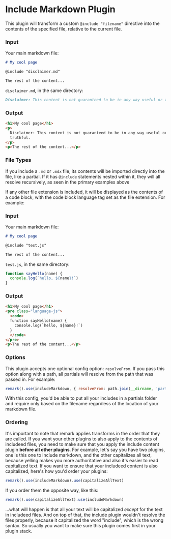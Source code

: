 # Include Markdown Plugin

This plugin will transform a custom `@include "filename"` directive into the contents of the specified file, relative to the current file.

### Input

Your main markdown file:

```md
# My cool page

@include "disclaimer.md"

The rest of the content...
```

`disclaimer.md`, in the same directory:

```md
Disclaimer: This content is not guaranteed to be in any way useful or truthful.
```

### Output

```html
<h1>My cool page</h1>
<p>
  Disclaimer: This content is not guaranteed to be in any way useful or
  truthful.
</p>
<p>The rest of the content...</p>
```

### File Types

If you include a `.md` or `.mdx` file, its contents will be imported directly into the file, like a partial. If it has `@include` statements nested within it, they will all resolve recursively, as seen in the primary examples above

If any other file extension is included, it will be displayed as the contents of a code block, with the code block language tag set as the file extension. For example:

### Input

Your main markdown file:

```md
# My cool page

@include "test.js"

The rest of the content...
```

`test.js`, in the same directory:

```js
function sayHello(name) {
  console.log(`hello, ${name}!`)
}
```

### Output

```html
<h1>My cool page</h1>
<pre class="language-js">
  <code>
  function sayHello(name) {
    console.log(`hello, ${name}!`)
  }
  </code>
</pre>
<p>The rest of the content...</p>
```

### Options

This plugin accepts one optional config option: `resolveFrom`. If you pass this option along with a path, all partials will resolve from the path that was passed in. For example:

```js
remark().use(includeMarkdown, { resolveFrom: path.join(__dirname, 'partials') })
```

With this config, you'd be able to put all your includes in a partials folder and require only based on the filename regardless of the location of your markdown file.

### Ordering

It's important to note that remark applies transforms in the order that they are called. If you want your other plugins to also apply to the contents of includeed files, you need to make sure that you apply the include content plugin **before all other plugins**. For example, let's say you have two plugins, one is this one to include markdown, and the other capitalizes all text, because yelling makes you more authoritative and also it's easier to read capitalized text. If you want to ensure that your includeed content is also capitalized, here's how you'd order your plugins:

```js
remark().use(includeMarkdown).use(capitalizeAllText)
```

If you order them the opposite way, like this:

```js
remark().use(capitalizeAllText).use(includeMarkdown)
```

...what will happen is that all your text will be capitalized _except_ for the text in includeed files. And on top of that, the include plugin wouldn't resolve the files properly, because it capitalized the word "include", which is the wrong syntax. So usually you want to make sure this plugin comes first in your plugin stack.
